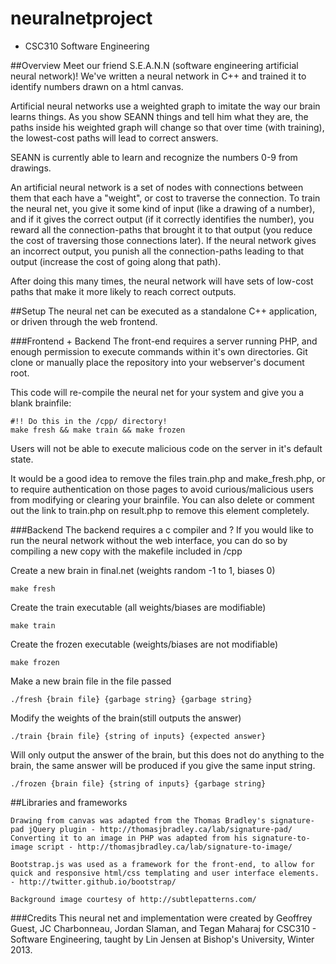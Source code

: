 neuralnetproject
================

- CSC310 Software Engineering


##Overview
Meet our friend S.E.A.N.N (software engineering artificial neural network)! 
We've written a neural network in C++ and trained it to identify numbers drawn on a html canvas.

Artificial neural networks use a weighted graph to imitate the way our brain learns things.
As you show SEANN things and tell him what they are, the paths inside his weighted graph will change so that over time (with training), the lowest-cost paths will lead to correct answers.

SEANN is currently able to learn and recognize the numbers 0-9 from drawings.

An artificial neural network is a set of nodes with connections between them that each have a "weight", or cost to traverse the connection.
To train the neural net, you give it some kind of input (like a drawing of a number), and if it gives the correct output (if it correctly identifies the number), you reward all the connection-paths that brought it to that output (you reduce the cost of traversing those connections later).
If the neural network gives an incorrect output, you punish all the connection-paths leading to that output (increase the cost of going along that path).

After doing this many times, the neural network will have sets of low-cost paths that make it more likely to reach correct outputs.


##Setup
The neural net can be executed as a standalone C++ application, or driven through the web frontend.

###Frontend + Backend
The front-end requires a server running PHP, and enough permission to execute commands within it's own directories.
Git clone or manually place the repository into your webserver's document root.

This code will re-compile the neural net for your system and give you a blank brainfile:

	#!! Do this in the /cpp/ directory!
	make fresh && make train && make frozen

Users will not be able to execute malicious code on the server in it's default state.

It would be a good idea to remove the files train.php and make_fresh.php, or to require authentication on those pages to avoid curious/malicious users from modifying or clearing your brainfile. You can also delete or comment out the link to train.php on result.php to remove this element completely.

###Backend
The backend requires  a c compiler and ?
If you would like to run the neural network without the web interface, you can do so by compiling a new copy with the makefile included in /cpp

Create a new brain in final.net (weights random -1 to 1, biases 0)

	make fresh

Create the train executable (all weights/biases are modifiable)

	make train

Create the frozen executable (weights/biases are not modifiable)

	make frozen

Make a new brain file in the file passed

	./fresh {brain file} {garbage string} {garbage string}
	
Modify the weights of the brain(still outputs the answer)

	./train {brain file} {string of inputs} {expected answer}

Will only output the answer of the brain, but this does not do anything to the brain, the same answer will be produced if you give the same input string.

	./frozen {brain file} {string of inputs} {garbage string}


##Libraries and frameworks

	Drawing from canvas was adapted from the Thomas Bradley's signature-pad jQuery plugin - http://thomasjbradley.ca/lab/signature-pad/ 
	Converting it to an image in PHP was adapted from his signature-to-image script - http://thomasjbradley.ca/lab/signature-to-image/

	Bootstrap.js was used as a framework for the front-end, to allow for quick and responsive html/css templating and user interface elements. - http://twitter.github.io/bootstrap/

	Background image courtesy of http://subtlepatterns.com/
	
###Credits
This neural net and implementation were created by Geoffrey Guest, JC
Charbonneau, Jordan Slaman, and Tegan Maharaj for CSC310 - Software
Engineering, taught by Lin Jensen at Bishop's University, Winter 2013.
